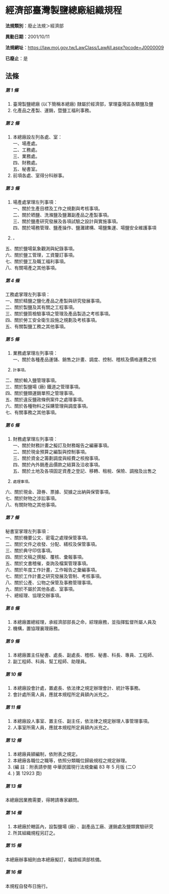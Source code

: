 # 經濟部臺灣製鹽總廠組織規程

**法規類別**：廢止法規＞經濟部

**異動日期**：2001/10/11  

**法規網址**：https://law.moj.gov.tw/LawClass/LawAll.aspx?pcode=J0000009

**已廢止**：是



## 法條
##### 第 1 條
1. 臺灣製鹽總廠 (以下簡稱本總廠) 隸屬於經濟部，掌理臺灣區各類鹽及鹽
1. 化產品之產製、運銷，暨鹽工福利事務。

##### 第 2 條
1. 本總廠設左列各處、室：  
一、場產處。  
二、工務處。  
三、業務處。  
四、財務處。  
五、秘書室。
1. 前項各處、室得分科辦事。

##### 第 3 條
1. 場產處掌理左列事項：  
一、關於生產目標及工作之規劃與考核事項。  
二、關於晒鹽、洗滌鹽及鹽灘副產品之產製事項。  
三、關於鹽產研究發展及各項試驗之設計與實施事項。  
四、關於場務管理、鹽產操作、鹽灘建構、場鹽集運、場鹽安全維護事項
1.     。  
五、關於鹽場氣象觀測與紀錄事項。  
六、關於鹽工管理，工資釐訂事項。  
七、關於鹽工及職工福利事項。  
八、有關場產之其他事項。

##### 第 4 條
工務處掌理左列事項：  
一、關於精鹽之鹽化產品之產製與研究發展事項。  
二、關於製鹽及其有關之工程事項。  
三、關於鹽質檢驗事項之管理及產品製造之考核事項。  
四、關於勞工安全衛生設施之規劃及考核事項。  
五、有關製鹽工務之其他事項。  

##### 第 5 條
1. 業務處掌理左列事項：  
一、關於各種產品運儲、銷售之計畫、調度、控制、稽核及價格運費之核
1.     計事項。  
二、關於輸入鹽管理事項。  
三、關於製鹽場 (廠) 鐵道之管理事項。  
四、關於鹽類運銷單照之管理事項。  
五、關於違反鹽政條例案件之處理事項。  
六、關於各種物料之採購管理與調度事項。  
七、有關事務之其他事項。

##### 第 6 條
1. 財務處掌理左列事項：  
一、關於財務計畫之擬訂及財務報告之編審事項。  
二、關於現金預算之編製與控制事項。  
三、關於資金之籌劃調度與經費之核撥事項。  
四、關於內外銷產品價款之結算及洽收事項。  
五、關於土地及各項固定資產之登記、移轉、租稅、保險、調撥及出售之
1.     處理事項。  
六、關於現金、證券、票據、契據之出納與保管事項。  
七、關於財物之涉訟事項。  
八、有關財物之其他事項。

##### 第 7 條
秘書室掌理左列事項：  
一、關於機要公文、密電之處理保管事項。  
二、關於文件之收發、分配、繕校及保管事項。  
三、關於典守印信事項。  
四、關於文稿之撰擬、覆核、彙報事項。  
五、關於文書稽催，查詢及檔案管理事項。  
六、關於年度工作計畫，工作報告之彙編事項。  
七、關於工作計畫之研究發展及管制、考核事項。  
八、關於公產、公物之保管及事務管理事項。  
九、關於不屬於其他各處、室事項。  
十、總經理、協理交辦事項。  

##### 第 8 條
1. 本總廠置總經理，承經濟部部長之命，綜理廠務，並指揮監督所屬人員及
1. 機構，置協理襄理廠務。

##### 第 9 條
1. 本總廠置主任秘書、處長、副處長、稽核、秘書、科長、專員、工程師、
1. 副工程師、科員、幫工程師、助理員。

##### 第 10 條
1. 本總廠設會計處，置處長、依法律之規定辦理會計、統計等事務。
1. 會計處所需人員，應就本規程所定員額內派充之。

##### 第 11 條
1. 本總廠設人事室、置主任、副主任，依法律之規定辦理人事管理事項。
1. 人事室所需人員，應就本規程所定員額內派充之。

##### 第 12 條
1. 本總廠員額編制，依附表之規定。
1. 本總廠各職位之職等，依照分類職位歸級規程之規定辦理。
1.  (編      註：附表請參閱 中華民國現行法規彙編 83 年 5 月版 (二○
1.   ) 第 12923 頁)

##### 第 13 條
本總廠因業務需要，得聘請專家顧問。

##### 第 14 條
1. 本總廠於轄區內，設製鹽場 (廠) 、副產品工廠、運銷處及鹽類實驗研究
1. 所其組織規程另訂之。

##### 第 15 條
本總廠辦事細則由本總廠擬訂，報請經濟部核備。

##### 第 16 條
本規程自發布日施行。


